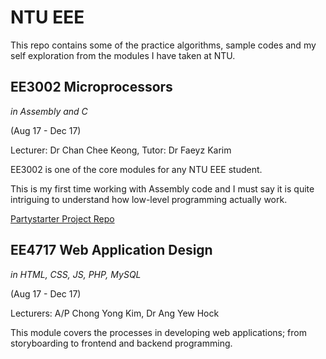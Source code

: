# NTU EEE

This repo contains some of the practice algorithms, sample codes and my self exploration from the modules I have taken at NTU.

## EE3002 Microprocessors
*in Assembly and C*

(Aug 17 - Dec 17)

Lecturer: Dr Chan Chee Keong, Tutor: Dr Faeyz Karim

EE3002 is one of the core modules for any NTU EEE student.

This is my first time working with Assembly code and I must say it is quite intriguing to understand how low-level programming actually work.

[Partystarter Project Repo](https://github.com/xiongchenyu6/web_design)


## EE4717 Web Application Design
*in HTML, CSS, JS, PHP, MySQL*

(Aug 17 - Dec 17)

Lecturers: A/P Chong Yong Kim, Dr Ang Yew Hock

This module covers the processes in developing web applications; from storyboarding to frontend and backend programming.
